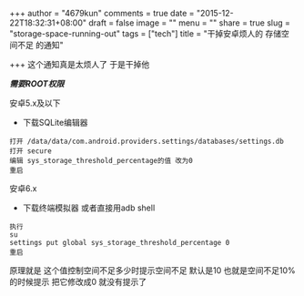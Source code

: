 +++
author = "4679kun"
comments = true
date = "2015-12-22T18:32:31+08:00"
draft = false
image = ""
menu = ""
share = true
slug = "storage-space-running-out"
tags = ["tech"]
title = "干掉安卓烦人的 存储空间不足 的通知"

+++
这个通知真是太烦人了 于是干掉他

***需要ROOT权限***

安卓5.x及以下

 - 下载SQLite编辑器
 
 ```
 打开 /data/data/com.android.providers.settings/databases/settings.db
 打开 secure
 编辑 sys_storage_threshold_percentage的值 改为0
 重启
 ```
 
 安卓6.x
 
  - 下载终端模拟器 或者直接用adb shell
  
  ```
  执行
  su
  settings put global sys_storage_threshold_percentage 0
  重启
  ```
  
  原理就是 这个值控制空间不足多少时提示空间不足 默认是10 也就是空间不足10%的时候提示 把它修改成0 就没有提示了
